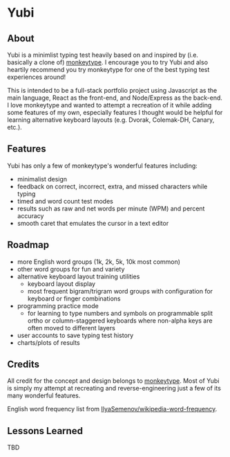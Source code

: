 # Yubi

## About

Yubi is a minimlist typing test heavily based on and inspired by (i.e. basically a clone of) [monkeytype](https://monkeytype.com/).
I encourage you to try Yubi and also heartily recommend you try monkeytype for one of the best typing test experiences around!

This is intended to be a full-stack portfolio project using Javascript as the main language, React as the front-end, and Node/Express as the back-end.
I love monkeytype and wanted to attempt a recreation of it while adding some features of my own, especially features I thought would be helpful for learning alternative keyboard layouts (e.g. Dvorak, Colemak-DH, Canary, etc.).

## Features

Yubi has only a few of monkeytype's wonderful features including:

- minimalist design
- feedback on correct, incorrect, extra, and missed characters while typing
- timed and word count test modes
- results such as raw and net words per minute (WPM) and percent accuracy
- smooth caret that emulates the cursor in a text editor

## Roadmap

- more English word groups (1k, 2k, 5k, 10k most common)
- other word groups for fun and variety
- alternative keyboard layout training utilities
  - keyboard layout display
  - most frequent bigram/trigram word groups with configuration for keyboard or finger combinations
- programming practice mode
  - for learning to type numbers and symbols on programmable split ortho or column-staggered keyboards where non-alpha keys are often moved to different layers
- user accounts to save typing test history
- charts/plots of results



## Credits

All credit for the concept and design belongs to [monkeytype](https://monkeytype.com/).
Most of Yubi is simply my attempt at recreating and reverse-engineering just a few of its many wonderful features.

English word frequency list from [IlyaSemenov/wikipedia-word-frequency](https://github.com/IlyaSemenov/wikipedia-word-frequency).

## Lessons Learned

TBD
